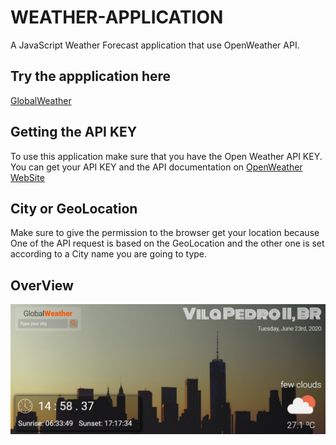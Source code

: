 # WEATHER-APPLICATION
A JavaScript Weather Forecast application that use OpenWeather API.

## Try the appplication here 
[GlobalWeather](https://gabrielmxavier.github.io/WEATHER-APPLICATION/) 

## Getting the API KEY

To use this application make sure that you have the Open Weather API KEY.
You can get your API KEY and the API documentation on [OpenWeather WebSite](https://openweathermap.org/)

## City or GeoLocation

Make sure to give the permission to the browser get your location because One of the API request is based on the GeoLocation and the other one is set according to a City name you are going to type.

## OverView

![Weather application view](https://github.com/gabrielmxavier/WEATHER-APPLICATION/blob/master/app%20overview.jpg)

